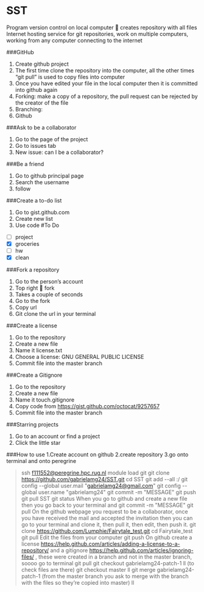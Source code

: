 # SST
Program version control on local computer  creates repository with all files 
Internet hosting service for git repositories, work on multiple computers, working from any computer connecting to the internet

###GitHub
1.	Create github project
2.	The first time clone the repository into the computer, all the other times “git pull” is used to copy files into computer
3.	Once you have edited your file in the local computer then it is committed into github again 
4.	Forking: make a copy of a repository, the pull request can be rejected by the creator of the file 
5.	Branching: 
6.	Github 

###Ask to be a collaborator
1.	Go to the page of the project
2.	Go to issues tab
3.	New issue: can I be a collaborator? 

###Be a friend
1.	Go to github principal page
2.	Search the username
3.	follow

###Create a to-do list 
1.	Go to gist.github.com
2.	Create new list
3.	Use code
		#To Do 
- [ ] project
- [x] groceries
- [ ] hw
- [x] clean

###Fork a repository
1.	Go to the person’s account
2.	Top right  fork
3.	Takes a couple of seconds
4.	Go to the fork
5.	Copy url 
6.	Git clone the url in your terminal

###Create a license 
1.	Go to the repository
2.	Create a new file
3.	Name it license.txt
4.	Choose a license: GNU GENERAL PUBLIC LICENSE
5.	Commit file into the master branch
 
###Create a Gitignore
1.	Go to the repository
2.	Create a new file
3.	Name it touch.gitignore
4.	Copy code from https://gist.github.com/octocat/9257657
5.	Commit file into the master branch

###Starring projects
1.	Go to an account or find a project
2.	Click the little star

###How to use 
1.Create account on github
2.create repository 
3.go onto terminal and onto peregrine 
>ssh f111552@peregrine.hpc.rug.nl
>module load git
>git clone https://github.com/gabrielamg24/SST.git
>cd SST
> git add --all :/
>git config --global user.mail "gabrielamg24@gmail.com"
>git config --global user.name "gabrielamg24"
>git commit -m "MESSAGE"
>git push
>git pull
>SST git status
When you go to github and create a new file then you go back to your terminal and 
>git commit -m "MESSAGE"
>git pull
On the github webpage you request to be a collaborator, once you have received the mail and accepted the invitation then you can go to your terminal and clone it, then pull it, then edit, then push it. 
>git clone https://github.com/Lumphie/Fairytale_test.git
>cd Fairytale_test
>git pull
Edit the files from your computer
>git push 
On github create a license https://help.github.com/articles/adding-a-license-to-a-repository/ and a gitignore https://help.github.com/articles/ignoring-files/ , these were created in a branch and not in the master branch, soooo go to terminal 
>git pull
>git checkout  gabrielamg24-patch-1
>ll (to check files are there) 
>git checkout master
>ll
>git merge gabrielamg24-patch-1 (from the master branch you ask to merge with the branch with the files so they’re copied into master)
>ll 

